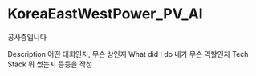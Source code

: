 # KoreaEastWestPower_PV_AI

공사중입니다


Description
어떤 대회인지, 무슨 상인지 
What did I do
내가 무슨 역할인지
Tech Stack
뭐 썼는지 등등을 작성
